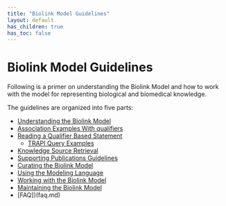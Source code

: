 ```yaml
---
title: "Biolink Model Guidelines"
layout: default
has_children: true
has_toc: false
---
```


# Biolink Model Guidelines

Following is a primer on understanding the Biolink Model and how to work with the model for representing biological and biomedical knowledge.

The guidelines are organized into five parts:
- [Understanding the Biolink Model](understanding-the-model.md)
- [Association Examples With qualifiers](association-examples-with-qualifiers.md)
- [Reading a Qualifier Based Statement](reading-a-qualifier-based-statement.md)
  - [TRAPI Query Examples](TRAPI-examples.md) 
- [Knowledge Source Retrieval](knowledge-source-retrieval.md)
- [Supporting Publications Guidelines](supporting-publications-guidelines.md)
- [Curating the Biolink Model](curating-the-model.md)
- [Using the Modeling Language](using-the-modeling-language.md)
- [Working with the Biolink Model](working-with-the-model.md)
- [Maintaining the Biolink Model](maintaining-the-model.md)
- [FAQ])(faq.md)
